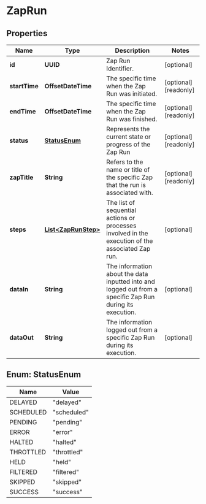 

# ZapRun


## Properties

| Name | Type | Description | Notes |
|------------ | ------------- | ------------- | -------------|
|**id** | **UUID** | Zap Run Identifier. |  [optional] |
|**startTime** | **OffsetDateTime** | The specific time when the Zap Run was initiated. |  [optional] [readonly] |
|**endTime** | **OffsetDateTime** | The specific time when the Zap Run was finished. |  [optional] [readonly] |
|**status** | [**StatusEnum**](#StatusEnum) | Represents the current state or progress of the Zap Run |  [optional] [readonly] |
|**zapTitle** | **String** | Refers to the name or title of the specific Zap that the run is associated with. |  [optional] [readonly] |
|**steps** | [**List&lt;ZapRunStep&gt;**](ZapRunStep.md) | The list of sequential actions or processes involved in the execution of the associated Zap run. |  [optional] |
|**dataIn** | **String** | The information about the data inputted into and logged out from a specific Zap Run during its execution. |  [optional] |
|**dataOut** | **String** | The information logged out from a specific Zap Run during its execution. |  [optional] |



## Enum: StatusEnum

| Name | Value |
|---- | -----|
| DELAYED | &quot;delayed&quot; |
| SCHEDULED | &quot;scheduled&quot; |
| PENDING | &quot;pending&quot; |
| ERROR | &quot;error&quot; |
| HALTED | &quot;halted&quot; |
| THROTTLED | &quot;throttled&quot; |
| HELD | &quot;held&quot; |
| FILTERED | &quot;filtered&quot; |
| SKIPPED | &quot;skipped&quot; |
| SUCCESS | &quot;success&quot; |



